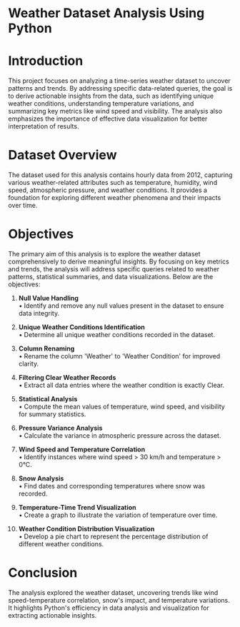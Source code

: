 # Weather Dataset Analysis Using Python

# Introduction 
This project focuses on analyzing a time-series weather dataset to uncover patterns and trends. By addressing specific data-related queries, the goal is to derive actionable insights from the data, such as identifying unique weather conditions, understanding temperature variations, and summarizing key metrics like wind speed and visibility. The analysis also emphasizes the importance of effective data visualization for better interpretation of results.

# Dataset Overview
The dataset used for this analysis contains hourly data from 2012, capturing various weather-related attributes such as temperature, humidity, wind speed, atmospheric pressure, and weather conditions. It provides a foundation for exploring different weather phenomena and their impacts over time.

# Objectives
The primary aim of this analysis is to explore the weather dataset comprehensively to derive meaningful insights. By focusing on key metrics and trends, the analysis will address specific queries related to weather patterns, statistical summaries, and data visualizations. Below are the objectives:

1. **Null Value Handling**<br/>
• Identify and remove any null values present in the dataset to ensure data integrity.<br/>

2. **Unique Weather Conditions Identification**<br/>
• Determine all unique weather conditions recorded in the dataset.<br/>

3. **Column Renaming**<br/>
• Rename the column 'Weather' to 'Weather Condition' for improved clarity.<br/>

4. **Filtering Clear Weather Records**<br/>
• Extract all data entries where the weather condition is exactly Clear.<br/>

5. **Statistical Analysis**<br/>
• Compute the mean values of temperature, wind speed, and visibility for summary statistics.<br/>

6. **Pressure Variance Analysis**<br/>
• Calculate the variance in atmospheric pressure across the dataset.<br/>

7. **Wind Speed and Temperature Correlation**<br/>
• Identify instances where wind speed > 30 km/h and temperature > 0°C.<br/>

8. **Snow Analysis**<br/>
• Find dates and corresponding temperatures where snow was recorded.<br/>

9. **Temperature-Time Trend Visualization**<br/>
• Create a graph to illustrate the variation of temperature over time.<br/>

10. **Weather Condition Distribution Visualization**<br/>
• Develop a pie chart to represent the percentage distribution of different weather conditions.<br/>

# Conclusion
The analysis explored the weather dataset, uncovering trends like wind speed-temperature correlation, snow's impact, and temperature variations. It highlights Python's efficiency in data analysis and visualization for extracting actionable insights.
